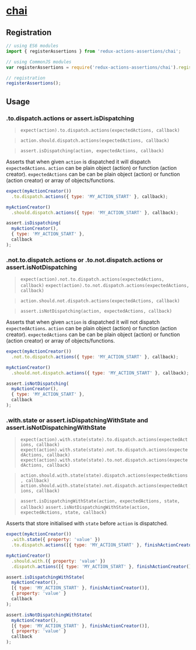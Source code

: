 # [chai](https://github.com/chaijs/chai)

## Registration

```js
// using ES6 modules
import { registerAssertions } from 'redux-actions-assertions/chai';

// using CommonJS modules
var registerAssertions = require('redux-actions-assertions/chai').registerAssertions;

// registration
registerAssertions();
```

## Usage

### .to.dispatch.actions or assert.isDispatching

> `expect(action).to.dispatch.actions(expectedActions, callback)`

> `action.should.dispatch.actions(expectedActions, callback)`

> `assert.isDispatching(action, expectedActions, callback)`

Asserts that when given `action` is dispatched it will dispatch `expectedActions`. `action` can be plain object (action) or function (action creator). `expectedActions` can be can be plain object (action) or function (action creator) or array of objects/functions.

```js
expect(myActionCreator())
  .to.dispatch.actions({ type: 'MY_ACTION_START' }, callback);

myActionCreator()
  .should.dispatch.actions({ type: 'MY_ACTION_START' }, callback);

assert.isDispatching(
  myActionCreator(),
  { type: 'MY_ACTION_START' },
  callback
);
```

### .not.to.dispatch.actions or .to.not.dispatch.actions or assert.isNotDispatching

> `expect(action).not.to.dispatch.actions(expectedActions, callback)`
> `expect(action).to.not.dispatch.actions(expectedActions, callback)`

> `action.should.not.dispatch.actions(expectedActions, callback)`

> `assert.isNotDispatching(action, expectedActions, callback)`

Asserts that when given `action` is dispatched it will not dispatch `expectedActions`. `action` can be plain object (action) or function (action creator). `expectedActions` can be can be plain object (action) or function (action creator) or array of objects/functions.

```js
expect(myActionCreator())
  .not.to.dispatch.actions({ type: 'MY_ACTION_START' }, callback);

myActionCreator()
  .should.not.dispatch.actions({ type: 'MY_ACTION_START' }, callback);

assert.isNotDispatching(
  myActionCreator(),
  { type: 'MY_ACTION_START' },
  callback
);
```

### .with.state or assert.isDispatchingWithState and assert.isNotDispatchingWithState

> `expect(action).with.state(state).to.dispatch.actions(expectedActions, callback)`
> `expect(action).with.state(state).not.to.dispatch.actions(expectedActions, callback)`
> `expect(action).with.state(state).to.not.dispatch.actions(expectedActions, callback)`

> `action.should.with.state(state).dispatch.actions(expectedActions, callback)`
> `action.should.with.state(state).not.dispatch.actions(expectedActions, callback)`

> `assert.isDispatchingWithState(action, expectedActions, state, callback)`
> `assert.isNotDispatchingWithState(action, expectedActions, state, callback)`

Asserts that store initialised with `state` before `action` is dispatched.
```js
expect(myActionCreator())
  .with.state({ property: 'value' })
  .to.dispatch.actions([{ type: 'MY_ACTION_START' }, finishActionCreator()], callback);

myActionCreator()
  .should.with.({ property: 'value' })
  .dispatch.actions([{ type: 'MY_ACTION_START' }, finishActionCreator()], callback);

assert.isDispatchingWithState(
  myActionCreator(),
  [{ type: 'MY_ACTION_START' }, finishActionCreator()],
  { property: 'value' }
  callback
);

assert.isNotDispatchingWithState(
  myActionCreator(),
  [{ type: 'MY_ACTION_START' }, finishActionCreator()],
  { property: 'value' }
  callback
);
```